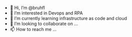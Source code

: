 - 👋 Hi, I’m @bruhfl
- 👀 I’m interested in Devops and RPA
- 🌱 I’m currently learning infrastructure as code and cloud 
- 💞️ I’m looking to collaborate on ...
- 📫 How to reach me ...

<!---
bruhfl/bruhfl is a ✨ special ✨ repository because its `README.md` (this file) appears on your GitHub profile.
You can click the Preview link to take a look at your changes.
--->

